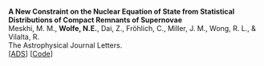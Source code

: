 **A New Constraint on the Nuclear Equation of State from Statistical Distributions of Compact Remnants of Supernovae**
<br>
Meskhi, M. M., **Wolfe, N.E.**, Dai, Z., Fröhlich, C., Miller, J. M., Wong, R. L., & Vilalta, R.
<br>
The Astrophysical Journal Letters.
<br>
[[ADS](https://ui.adsabs.harvard.edu/abs/2021arXiv211101815M/abstract)] [[Code](https://github.com/SAM-collaboration/NS-BH-mass-statisticsxs)]